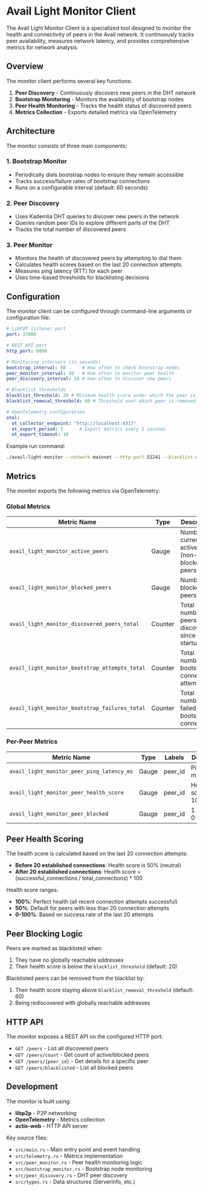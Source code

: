# Avail Light Monitor Client

The Avail Light Monitor Client is a specialized tool designed to monitor the health and connectivity of peers in the Avail network. It continuously tracks peer availability, measures network latency, and provides comprehensive metrics for network analysis.

## Overview

The monitor client performs several key functions:

1. **Peer Discovery** - Continuously discovers new peers in the DHT network
2. **Bootstrap Monitoring** - Monitors the availability of bootstrap nodes
3. **Peer Health Monitoring** - Tracks the health status of discovered peers
4. **Metrics Collection** - Exports detailed metrics via OpenTelemetry

## Architecture

The monitor consists of three main components:

### 1. Bootstrap Monitor

- Periodically dials bootstrap nodes to ensure they remain accessible
- Tracks success/failure rates of bootstrap connections
- Runs on a configurable interval (default: 60 seconds)

### 2. Peer Discovery

- Uses Kademlia DHT queries to discover new peers in the network
- Queries random peer IDs to explore different parts of the DHT
- Tracks the total number of discovered peers

### 3. Peer Monitor

- Monitors the health of discovered peers by attempting to dial them
- Calculates health scores based on the last 20 connection attempts
- Measures ping latency (RTT) for each peer
- Uses time-based thresholds for blacklisting decisions

## Configuration

The monitor client can be configured through command-line arguments or configuration file:

```yaml
# LibP2P listener port
port: 37000

# REST API port
http_port: 8090

# Monitoring intervals (in seconds)
bootstrap_interval: 60      # How often to check bootstrap nodes
peer_monitor_interval: 30   # How often to monitor peer health
peer_discovery_interval: 10 # How often to discover new peers

# Blacklist thresholds
blacklist_threshold: 20 # Minimum health score under which the peer is blacklisted
blacklist_removal_threshold: 60 # Threshold over which peer is removed from the blacklist

# OpenTelemetry configuration
otel:
  ot_collector_endpoint: "http://localhost:4317"
  ot_export_period: 5      # Export metrics every 5 seconds
  ot_export_timeout: 10
```

Example run command:

```bash
./avail-light-monitor --network mainnet --http-port 51241 --blacklist-duration-hours 6 --ot-collector-endpoint http://localhost:4317 --ot-export-period 5 --ot-export-timeout 10
```

## Metrics

The monitor exports the following metrics via OpenTelemetry:

### Global Metrics

| Metric Name                                    | Type    | Description                                    |
| ---------------------------------------------- | ------- | ---------------------------------------------- |
| `avail_light_monitor_active_peers`             | Gauge   | Number of currently active (non-blocked) peers |
| `avail_light_monitor_blocked_peers`            | Gauge   | Number of blocked peers                        |
| `avail_light_monitor_discovered_peers_total`   | Counter | Total number of peers discovered since startup |
| `avail_light_monitor_bootstrap_attempts_total` | Counter | Total number of bootstrap connection attempts  |
| `avail_light_monitor_bootstrap_failures_total` | Counter | Total number of failed bootstrap connections   |

### Per-Peer Metrics

| Metric Name                                | Type  | Labels  | Description              |
| ------------------------------------------ | ----- | ------- | ------------------------ |
| `avail_light_monitor_peer_ping_latency_ms` | Gauge | peer_id | Ping RTT in milliseconds |
| `avail_light_monitor_peer_health_score`    | Gauge | peer_id | Health score (0-100)     |
| `avail_light_monitor_peer_blocked`         | Gauge | peer_id | 1 if blocked, 0 if not   |

## Peer Health Scoring

The health score is calculated based on the last 20 connection attempts:

- **Before 20 established connections**: Health score is 50% (neutral)
- **After 20 established connections**: Health score = (successful_connections / total_connections) * 100

Health score ranges:

- **100%**: Perfect health (all recent connection attempts successful)
- **50%**: Default for peers with less than 20 connection attempts
- **0-100%**: Based on success rate of the last 20 attempts

## Peer Blocking Logic

Peers are marked as blacklisted when:

1. They have no globally reachable addresses
2. Their health score is below the `blacklist_threshold` (default: 20)

Blacklisted peers can be removed from the blacklist by:

1. Their health score staying above `blacklist_removal_threshold` (default: 60)
2. Being rediscovered with globally reachable addresses

## HTTP API

The monitor exposes a REST API on the configured HTTP port:

- `GET /peers` - List all discovered peers
- `GET /peers/count` - Get count of active/blocked peers
- `GET /peers/{peer_id}` - Get details for a specific peer
- `GET /peers/blacklisted` - List all blocked peers

## Development

The monitor is built using:

- **libp2p** - P2P networking
- **OpenTelemetry** - Metrics collection
- **actix-web** - HTTP API server

Key source files:

- `src/main.rs` - Main entry point and event handling
- `src/telemetry.rs` - Metrics implementation
- `src/peer_monitor.rs` - Peer health monitoring logic
- `src/bootstrap_monitor.rs` - Bootstrap node monitoring
- `src/peer_discovery.rs` - DHT peer discovery
- `src/types.rs` - Data structures (ServerInfo, etc.)
